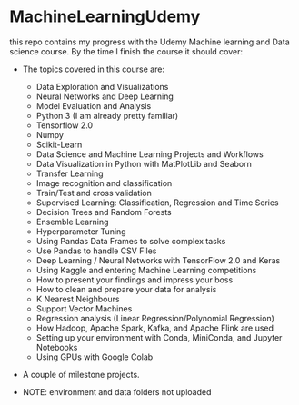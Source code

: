 # MachineLearningUdemy

this repo contains my progress with the Udemy Machine learning and Data science course.
By the time I finish the course it should cover:

- The topics covered in this course are:

  - Data Exploration and Visualizations
  - Neural Networks and Deep Learning
  - Model Evaluation and Analysis
  - Python 3 (I am already pretty familiar)
  - Tensorflow 2.0
  - Numpy
  - Scikit-Learn
  - Data Science and Machine Learning Projects and Workflows
  - Data Visualization in Python with MatPlotLib and Seaborn
  - Transfer Learning
  - Image recognition and classification
  - Train/Test and cross validation
  - Supervised Learning: Classification, Regression and Time Series
  - Decision Trees and Random Forests
  - Ensemble Learning
  - Hyperparameter Tuning
  - Using Pandas Data Frames to solve complex tasks
  - Use Pandas to handle CSV Files
  - Deep Learning / Neural Networks with TensorFlow 2.0 and Keras
  - Using Kaggle and entering Machine Learning competitions
  - How to present your findings and impress your boss
  - How to clean and prepare your data for analysis
  - K Nearest Neighbours
  - Support Vector Machines
  - Regression analysis (Linear Regression/Polynomial Regression)
  - How Hadoop, Apache Spark, Kafka, and Apache Flink are used
  - Setting up your environment with Conda, MiniConda, and Jupyter Notebooks
  - Using GPUs with Google Colab

- A couple of milestone projects.

- NOTE: environment and data folders not uploaded
